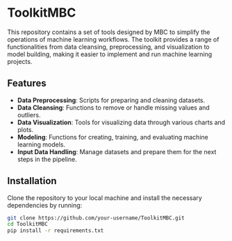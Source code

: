 # ToolkitMBC

This repository contains a set of tools designed by MBC to simplify the operations of machine learning workflows. The toolkit provides a range of functionalities from data cleansing, preprocessing, and visualization to model building, making it easier to implement and run machine learning projects.

## Features

- **Data Preprocessing**: Scripts for preparing and cleaning datasets.
- **Data Cleansing**: Functions to remove or handle missing values and outliers.
- **Data Visualization**: Tools for visualizing data through various charts and plots.
- **Modeling**: Functions for creating, training, and evaluating machine learning models.
- **Input Data Handling**: Manage datasets and prepare them for the next steps in the pipeline.
  
## Installation

Clone the repository to your local machine and install the necessary dependencies by running:

```bash
git clone https://github.com/your-username/ToolkitMBC.git
cd ToolkitMBC
pip install -r requirements.txt
